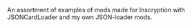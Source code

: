 An assortment of examples of mods made for Inscryption with JSONCardLoader and my own JSON-loader mods.
